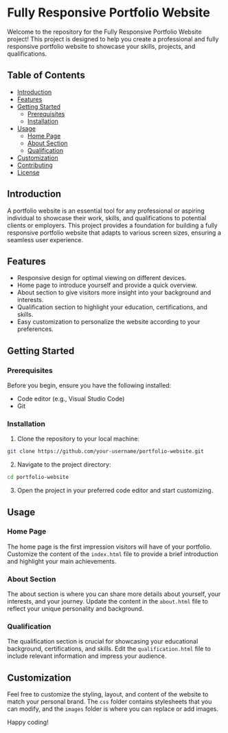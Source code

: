 # Fully Responsive Portfolio Website

Welcome to the repository for the Fully Responsive Portfolio Website project! This project is designed to help you create a professional and fully responsive portfolio website to showcase your skills, projects, and qualifications.

## Table of Contents
- [Introduction](#introduction)
- [Features](#features)
- [Getting Started](#getting-started)
  - [Prerequisites](#prerequisites)
  - [Installation](#installation)
- [Usage](#usage)
  - [Home Page](#home-page)
  - [About Section](#about-section)
  - [Qualification](#qualification)
- [Customization](#customization)
- [Contributing](#contributing)
- [License](#license)

## Introduction

A portfolio website is an essential tool for any professional or aspiring individual to showcase their work, skills, and qualifications to potential clients or employers. This project provides a foundation for building a fully responsive portfolio website that adapts to various screen sizes, ensuring a seamless user experience.

## Features

- Responsive design for optimal viewing on different devices.
- Home page to introduce yourself and provide a quick overview.
- About section to give visitors more insight into your background and interests.
- Qualification section to highlight your education, certifications, and skills.
- Easy customization to personalize the website according to your preferences.

## Getting Started

### Prerequisites

Before you begin, ensure you have the following installed:

- Code editor (e.g., Visual Studio Code)
- Git

### Installation

1. Clone the repository to your local machine:

```bash
git clone https://github.com/your-username/portfolio-website.git
```

2. Navigate to the project directory:

```bash
cd portfolio-website
```

3. Open the project in your preferred code editor and start customizing.

## Usage

### Home Page

The home page is the first impression visitors will have of your portfolio. Customize the content of the `index.html` file to provide a brief introduction and highlight your main achievements.

### About Section

The about section is where you can share more details about yourself, your interests, and your journey. Update the content in the `about.html` file to reflect your unique personality and background.

### Qualification

The qualification section is crucial for showcasing your educational background, certifications, and skills. Edit the `qualification.html` file to include relevant information and impress your audience.

## Customization

Feel free to customize the styling, layout, and content of the website to match your personal brand. The `css` folder contains stylesheets that you can modify, and the `images` folder is where you can replace or add images.

Happy coding!
